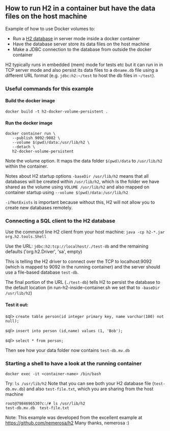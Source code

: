 ## How to run H2 in a container but have the data files on the host machine

Example of how to use Docker volumes to:
- Run a [H2 database](https://www.h2database.com/) in server mode inside a docker container
- Have the database server store its data files on the host machine
- Make a JDBC connection to the database from outside the docker container


H2 typically runs in embedded (mem) mode for tests etc but it can run in in TCP server mode and also persist its data files to a `dbname.db` file using a different URL format (e.g. `jdbc:h2:~/test` to host the db files in `~/test`).

### Useful commands for this example

#### Build the docker image
`docker build -t h2-docker-volume-persistent .`

#### Run the docker image

```
docker container run \
   --publish 9092:9082 \
   --volume $(pwd)/data:/usr/lib/h2 \
   --detach \
   h2-docker-volume-persistent
```

Note the volume option.  It maps the data folder `$(pwd)/data` to `/usr/lib/h2` within the container.

Notes about H2 startup options
`-baseDir /usr/lib/h2` means that all databases will be created within `/usr/lib/h2`, which is the folder we have shared as the volume using `VOLUME /usr/lib/h2`
and also mapped on container startup using `--volume $(pwd)/data:/usr/lib/h2`

`-ifNotExists` is important because without this, H2 will not allow you to create new databases remotely.


### Connecting a SQL client to the H2 database
Use the command line H2 client from your host machine: `java -cp h2-*.jar org.h2.tools.Shell`

Use the URL: `jdbc:h2:tcp://localhost/./test-db` and the remaining defaults ('org.h2.Driver', 'sa', empty)

This is telling the H2 driver to connect over the TCP to localhost:9092 (which is mapped to 9092 in the running container) and the server should use a file-based database `test-db`.

The final portion of the URL (`./test-db`) tells H2 to persist the database to the default location (in run-h2-inside-container.sh we set that to `-baseDir /usr/lib/h2`)


#### Test it out: 

sql> `create table person(id integer primary key, name varchar(100) not null);`

sql> `insert into person (id,name) values (1, 'Bob');`

sql> `select * from person;`

Then see how your data folder now contains `test-db.mv.db`


### Starting a shell to have a look at the running container
`docker exec -it <container-name> /bin/bash`

Try: `ls /usr/lib/h2`
Note that you can see both your H2 database file (`test-db.mv.db`) and also `test-file.txt`, which you are sharing from the host machine 

```
root@79846965307c:/# ls /usr/lib/h2
test-db.mv.db  test-file.txt
```






Note: This example was developed from the excellent example at https://github.com/nemerosa/h2
Many thanks, nemerosa :) 
